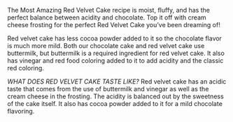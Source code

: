 
The Most Amazing Red Velvet Cake recipe is moist, fluffy, and has the perfect balance between acidity and chocolate. Top it off with cream cheese frosting for the perfect Red Velvet Cake you’ve been dreaming of!

Red velvet cake has less cocoa powder added to it so the chocolate flavor is much more mild. Both our chocolate cake and red velvet cake use buttermilk, but buttermilk is a required ingredient for red velvet cake.  It also has vinegar and red food coloring added to it to add acidity and the classic red coloring.

*WHAT DOES RED VELVET CAKE TASTE LIKE?*
Red velvet cake has an acidic taste that comes from the use of buttermilk and vinegar as well as the cream cheese in the frosting. The acidity is balanced out by the sweetness of the cake itself. It also has cocoa powder added to it for a mild chocolate flavoring.

